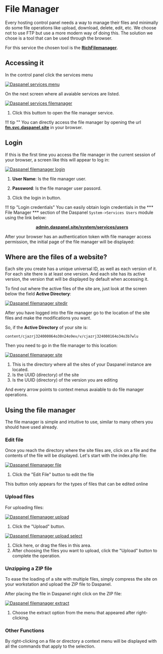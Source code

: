 # File Manager

Every hosting control panel needs a way to manage their files and minimally do some 
file operations like upload, download, delete, edit, etc. We choose not to use FTP but use a 
more modern way of doing this. The solution we chose is a tool that can be used 
through the browser.

For this service the chosen tool is the <b><a href="https://github.com/servocoder/RichFilemanager" target="_blank">RichFilemanager</a></b>.

## Accessing it

In the control panel click the services menu

[![Daspanel services menu](/img/services-menu.png)](/img/services-menu.png)

On the next screen where all avaiable services are listed.

[![Daspanel services filemanager](img/open-file-manager.png)](img/open-file-manager.png)

1. Click this buttom to open the file manager service.

!!! tip ""
    You can directly access the file manager by opening the url 
    <b><a href="http://fm.svc.daspanel.site" target="_blank">fm.svc.daspanel.site</a></b>
    in your browser.

## Login

If this is the first time you access the file manager in the current session of 
your browser, a screen like this will appear to log in:

[![Daspanel filemanager login](img/mailcatcher-login.png)](img/mailcatcher-login.png)

1. **User Name**: Is the file manager user.
2. **Password**: Is the file manager user passord.

3. Click the login in button.

!!! tip "Login credentials"
    You can easily obtain login credentials in the *** File Manager *** section of 
    the Daspanel `System->Services Users` module using the link below:
    <p align="center">
        <b><a href="https://admin.daspanel.site/system/services/users" target="_blank">admin.daspanel.site/system/services/users</a></b><br>
    </p>

After your browser has an authentication token with file manager access 
permission, the initial page of the file manager will be displayed:

## Where are the files of a website?

Each site you create has a unique universal ID, as well as each version of it. 
For each site there is at least one version. And each site has its active version, 
the version that will be displayed by default when accessing it.

To find out where the active files of the site are, just look at the screen below 
the field **Active Directory**:

[![Daspanel filemanager sitedir](img/filemanager-sitedir.png)](img/filemanager-sitedir.png)

After you have logged into the file manager go to the location of the site files 
and make the modifications you want.

So, if the **Active Directory** of your site is: 
``` shell
content/cjazrj324000064o30n24o9ev/v/cjazrj324000164o34o3b7wlu
```

Then you need to go in the file manager to this location:

[![Daspanel filemanager site](img/filemanager-site.png)](img/filemanager-site.png)

1. This is the directory where all the sites of your Daspanel instance are located.
2. Is the UUID (directory) of the site
3. Is the UUID (directory) of the version you are editing

And every arrow points to context menus avaiable to do file manager operations.

## Using the file manager

The file manager is simple and intuitive to use, similar to many others you 
should have used already.

### Edit file

Once you reach the directory where the site files are, click on a file and the 
contents of the file will be displayed. Let's start with the index.php file:

[![Daspanel filemanager file](img/filemanager-view-file.png)](img/filemanager-view-file.png)

1. Click the "Edit File" button to edit the file

This button only appears for the types of files that can be edited online

### Upload files

For uploading files:

[![Daspanel filemanager upload](img/filemanager-upload.png)](img/filemanager-upload.png)

1. Click the "Upload" button.

[![Daspanel filemanager upload select](img/filemanager-upload-select.png)](img/filemanager-upload-select.png)

1. Click here, or drag the files in this area.
2. After choosing the files you want to upload, click the "Upload" button to 
complete the operation.

### Unzipping a ZIP file

To ease the loading of a site with multiple files, simply compress the site on 
your workstation and upload the ZIP file to Daspanel.

After placing the file in Daspanel right click on the ZIP file:

[![Daspanel filemanager extract](img/filemanager-extract.png)](img/filemanager-extract.png)

1. Choose the extract option from the menu that appeared after right-clicking.

### Other Functions

By right-clicking on a file or directory a context menu will be displayed with 
all the commands that apply to the selection.


